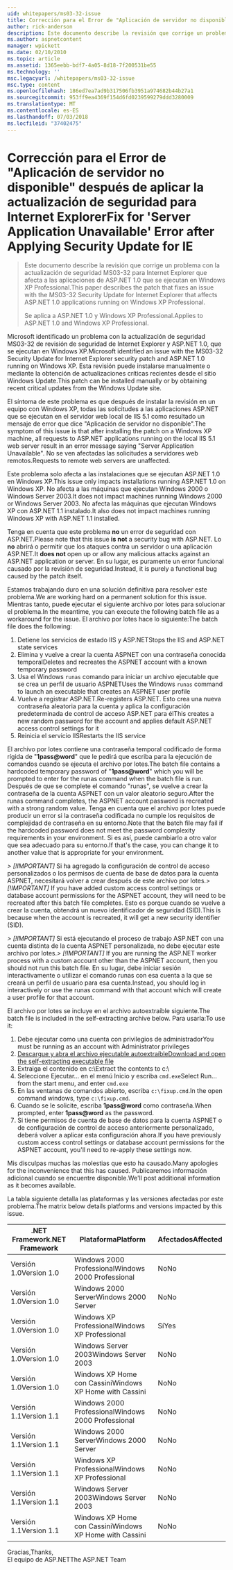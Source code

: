 ```yaml
---
uid: whitepapers/ms03-32-issue
title: Corrección para el Error de "Aplicación de servidor no disponible" después de aplicar la actualización de seguridad para Internet Explorer | Microsoft Docs
author: rick-anderson
description: Este documento describe la revisión que corrige un problema con la actualización de seguridad MS03-32 para Internet Explorer que afecta a las aplicaciones de ASP.NET 1.0 que se ejecutan en Wi...
ms.author: aspnetcontent
manager: wpickett
ms.date: 02/10/2010
ms.topic: article
ms.assetid: 1365eebb-bdf7-4a05-8d18-7f200531be55
ms.technology: ''
msc.legacyurl: /whitepapers/ms03-32-issue
msc.type: content
ms.openlocfilehash: 186ed7ea7ad9b317506fb3951a974682b44b27a1
ms.sourcegitcommit: 953ff9ea4369f154d6fd0239599279ddd3280009
ms.translationtype: MT
ms.contentlocale: es-ES
ms.lasthandoff: 07/03/2018
ms.locfileid: "37402475"
---
```

<a name="fix-for-server-application-unavailable-error-after-applying-security-update-for-ie"></a><span data-ttu-id="d18e8-103">Corrección para el Error de "Aplicación de servidor no disponible" después de aplicar la actualización de seguridad para Internet Explorer</span><span class="sxs-lookup"><span data-stu-id="d18e8-103">Fix for 'Server Application Unavailable' Error after Applying Security Update for IE</span></span>
====================
> <span data-ttu-id="d18e8-104">Este documento describe la revisión que corrige un problema con la actualización de seguridad MS03-32 para Internet Explorer que afecta a las aplicaciones de ASP.NET 1.0 que se ejecutan en Windows XP Professional.</span><span class="sxs-lookup"><span data-stu-id="d18e8-104">This paper describes the patch that fixes an issue with the MS03-32 Security Update for Internet Explorer that affects ASP.NET 1.0 applications running on Windows XP Professional.</span></span>
> 
> <span data-ttu-id="d18e8-105">Se aplica a ASP.NET 1.0 y Windows XP Professional.</span><span class="sxs-lookup"><span data-stu-id="d18e8-105">Applies to ASP.NET 1.0 and Windows XP Professional.</span></span>


<span data-ttu-id="d18e8-106">Microsoft identificado un problema con la actualización de seguridad MS03-32 de revisión de seguridad de Internet Explorer y ASP.NET 1.0, que se ejecutan en Windows XP.</span><span class="sxs-lookup"><span data-stu-id="d18e8-106">Microsoft identified an issue with the MS03-32 Security Update for Internet Explorer security patch and ASP.NET 1.0 running on Windows XP.</span></span> <span data-ttu-id="d18e8-107">Esta revisión puede instalarse manualmente o mediante la obtención de actualizaciones críticas recientes desde el sitio Windows Update.</span><span class="sxs-lookup"><span data-stu-id="d18e8-107">This patch can be installed manually or by obtaining recent critical updates from the Windows Update site.</span></span>

<span data-ttu-id="d18e8-108">El síntoma de este problema es que después de instalar la revisión en un equipo con Windows XP, todas las solicitudes a las aplicaciones ASP.NET que se ejecutan en el servidor web local de IIS 5.1 como resultado un mensaje de error que dice "Aplicación de servidor no disponible".</span><span class="sxs-lookup"><span data-stu-id="d18e8-108">The symptom of this issue is that after installing the patch on a Windows XP machine, all requests to ASP.NET applications running on the local IIS 5.1 web server result in an error message saying "Server Application Unavailable".</span></span> <span data-ttu-id="d18e8-109">No se ven afectadas las solicitudes a servidores web remotos.</span><span class="sxs-lookup"><span data-stu-id="d18e8-109">Requests to remote web servers are unaffected.</span></span>

<span data-ttu-id="d18e8-110">Este problema solo afecta a las instalaciones que se ejecutan ASP.NET 1.0 en Windows XP.</span><span class="sxs-lookup"><span data-stu-id="d18e8-110">This issue only impacts installations running ASP.NET 1.0 on Windows XP.</span></span> <span data-ttu-id="d18e8-111">No afecta a las máquinas que ejecutan Windows 2000 o Windows Server 2003.</span><span class="sxs-lookup"><span data-stu-id="d18e8-111">It does not impact machines running Windows 2000 or Windows Server 2003.</span></span> <span data-ttu-id="d18e8-112">No afecta las máquinas que ejecutan Windows XP con ASP.NET 1.1 instalado.</span><span class="sxs-lookup"><span data-stu-id="d18e8-112">It also does not impact machines running Windows XP with ASP.NET 1.1 installed.</span></span>

<span data-ttu-id="d18e8-113">Tenga en cuenta que este problema **no** un error de seguridad con ASP.NET.</span><span class="sxs-lookup"><span data-stu-id="d18e8-113">Please note that this issue **is not** a security bug with ASP.NET.</span></span> <span data-ttu-id="d18e8-114">Lo **no** abrirá o permitir que los ataques contra un servidor o una aplicación ASP.NET.</span><span class="sxs-lookup"><span data-stu-id="d18e8-114">It **does not** open up or allow any malicious attacks against an ASP.NET application or server.</span></span> <span data-ttu-id="d18e8-115">En su lugar, es puramente un error funcional causado por la revisión de seguridad.</span><span class="sxs-lookup"><span data-stu-id="d18e8-115">Instead, it is purely a functional bug caused by the patch itself.</span></span>

<span data-ttu-id="d18e8-116">Estamos trabajando duro en una solución definitiva para resolver este problema.</span><span class="sxs-lookup"><span data-stu-id="d18e8-116">We are working hard on a permanent solution for this issue.</span></span> <span data-ttu-id="d18e8-117">Mientras tanto, puede ejecutar el siguiente archivo por lotes para solucionar el problema.</span><span class="sxs-lookup"><span data-stu-id="d18e8-117">In the meantime, you can execute the following batch file as a workaround for the issue.</span></span> <span data-ttu-id="d18e8-118">El archivo por lotes hace lo siguiente:</span><span class="sxs-lookup"><span data-stu-id="d18e8-118">The batch file does the following:</span></span>

1. <span data-ttu-id="d18e8-119">Detiene los servicios de estado IIS y ASP.NET</span><span class="sxs-lookup"><span data-stu-id="d18e8-119">Stops the IIS and ASP.NET state services</span></span>
2. <span data-ttu-id="d18e8-120">Elimina y vuelve a crear la cuenta ASPNET con una contraseña conocida temporal</span><span class="sxs-lookup"><span data-stu-id="d18e8-120">Deletes and recreates the ASPNET account with a known temporary password</span></span>
3. <span data-ttu-id="d18e8-121">Usa el Windows `runas` comando para iniciar un archivo ejecutable que se crea un perfil de usuario ASPNET</span><span class="sxs-lookup"><span data-stu-id="d18e8-121">Uses the Windows `runas` command to launch an executable that creates an ASPNET user profile</span></span>
4. <span data-ttu-id="d18e8-122">Vuelve a registrar ASP.NET.</span><span class="sxs-lookup"><span data-stu-id="d18e8-122">Re-registers ASP.NET.</span></span> <span data-ttu-id="d18e8-123">Esto crea una nueva contraseña aleatoria para la cuenta y aplica la configuración predeterminada de control de acceso ASP.NET para él</span><span class="sxs-lookup"><span data-stu-id="d18e8-123">This creates a new random password for the account and applies default ASP.NET access control settings for it</span></span>
5. <span data-ttu-id="d18e8-124">Reinicia el servicio IIS</span><span class="sxs-lookup"><span data-stu-id="d18e8-124">Restarts the IIS service</span></span>

<span data-ttu-id="d18e8-125">El archivo por lotes contiene una contraseña temporal codificado de forma rígida de "<strong>1pass@word</strong>" que le pedirá que escriba para la ejecución de comandos cuando se ejecuta el archivo por lotes.</span><span class="sxs-lookup"><span data-stu-id="d18e8-125">The batch file contains a hardcoded temporary password of "<strong>1pass@word</strong>" which you will be prompted to enter for the runas command when the batch file is run.</span></span> <span data-ttu-id="d18e8-126">Después de que se complete el comando "runas", se vuelve a crear la contraseña de la cuenta ASPNET con un valor aleatorio seguro.</span><span class="sxs-lookup"><span data-stu-id="d18e8-126">After the runas command completes, the ASPNET account password is recreated with a strong random value.</span></span> <span data-ttu-id="d18e8-127">Tenga en cuenta que el archivo por lotes puede producir un error si la contraseña codificada no cumple los requisitos de complejidad de contraseña en su entorno.</span><span class="sxs-lookup"><span data-stu-id="d18e8-127">Note that the batch file may fail if the hardcoded password does not meet the password complexity requirements in your environment.</span></span> <span data-ttu-id="d18e8-128">Si es así, puede cambiarlo a otro valor que sea adecuado para su entorno.</span><span class="sxs-lookup"><span data-stu-id="d18e8-128">If that's the case, you can change it to another value that is appropriate for your environment.</span></span>

<span data-ttu-id="d18e8-129">*> [!IMPORTANT]* Si ha agregado la configuración de control de acceso personalizados o los permisos de cuenta de base de datos para la cuenta ASPNET, necesitará volver a crear después de este archivo por lotes.</span><span class="sxs-lookup"><span data-stu-id="d18e8-129">*> [!IMPORTANT]* If you have added custom access control settings or database account permissions for the ASPNET account, they will need to be recreated after this batch file completes.</span></span> <span data-ttu-id="d18e8-130">Esto es porque cuando se vuelve a crear la cuenta, obtendrá un nuevo identificador de seguridad (SID).</span><span class="sxs-lookup"><span data-stu-id="d18e8-130">This is because when the account is recreated, it will get a new security identifier (SID).</span></span>

<span data-ttu-id="d18e8-131">*> [!IMPORTANT]* Si está ejecutando el proceso de trabajo ASP.NET con una cuenta distinta de la cuenta ASPNET personalizada, no debe ejecutar este archivo por lotes.</span><span class="sxs-lookup"><span data-stu-id="d18e8-131">*> [!IMPORTANT]* If you are running the ASP.NET worker process with a custom account other than the ASPNET account, then you should not run this batch file.</span></span> <span data-ttu-id="d18e8-132">En su lugar, debe iniciar sesión interactivamente o utilizar el comando runas con esa cuenta a la que se creará un perfil de usuario para esa cuenta.</span><span class="sxs-lookup"><span data-stu-id="d18e8-132">Instead, you should log in interactively or use the runas command with that account which will create a user profile for that account.</span></span>

<span data-ttu-id="d18e8-133">El archivo por lotes se incluye en el archivo autoextraíble siguiente.</span><span class="sxs-lookup"><span data-stu-id="d18e8-133">The batch file is included in the self-extracting archive below.</span></span> <span data-ttu-id="d18e8-134">Para usarla:</span><span class="sxs-lookup"><span data-stu-id="d18e8-134">To use it:</span></span>

1. <span data-ttu-id="d18e8-135">Debe ejecutar como una cuenta con privilegios de administrador</span><span class="sxs-lookup"><span data-stu-id="d18e8-135">You must be running as an account with Administrator privileges</span></span>
2. [<span data-ttu-id="d18e8-136">Descargue y abra el archivo ejecutable autoextraíble</span><span class="sxs-lookup"><span data-stu-id="d18e8-136">Download and open the self-extracting executable file</span></span>](ms03-32-issue/_static/fixup1.exe)
3. <span data-ttu-id="d18e8-137">Extraiga el contenido en c:\\</span><span class="sxs-lookup"><span data-stu-id="d18e8-137">Extract the contents to c:\\</span></span>
4. <span data-ttu-id="d18e8-138">Seleccione Ejecutar... en el menú Inicio y escriba `cmd.exe`</span><span class="sxs-lookup"><span data-stu-id="d18e8-138">Select Run... from the start menu, and enter `cmd.exe`</span></span>
5. <span data-ttu-id="d18e8-139">En las ventanas de comandos abierto, escriba `c:\fixup.cmd`.</span><span class="sxs-lookup"><span data-stu-id="d18e8-139">In the open command windows, type `c:\fixup.cmd`.</span></span>
6. <span data-ttu-id="d18e8-140">Cuando se le solicite, escriba <strong>1pass@word</strong> como contraseña.</span><span class="sxs-lookup"><span data-stu-id="d18e8-140">When prompted, enter <strong>1pass@word</strong> as the password.</span></span>
7. <span data-ttu-id="d18e8-141">Si tiene permisos de cuenta de base de datos para la cuenta ASPNET o de configuración de control de acceso anteriormente personalizado, deberá volver a aplicar esta configuración ahora.</span><span class="sxs-lookup"><span data-stu-id="d18e8-141">If you have previously custom access control settings or database account permissions for the ASPNET account, you'll need to re-apply these settings now.</span></span>

<span data-ttu-id="d18e8-142">Mis disculpas muchas las molestias que esto ha causado.</span><span class="sxs-lookup"><span data-stu-id="d18e8-142">Many apologies for the inconvenience that this has caused.</span></span> <span data-ttu-id="d18e8-143">Publicaremos información adicional cuando se encuentre disponible.</span><span class="sxs-lookup"><span data-stu-id="d18e8-143">We'll post additional information as it becomes available.</span></span>

<span data-ttu-id="d18e8-144">La tabla siguiente detalla las plataformas y las versiones afectadas por este problema.</span><span class="sxs-lookup"><span data-stu-id="d18e8-144">The matrix below details platforms and versions impacted by this issue.</span></span>

| <span data-ttu-id="d18e8-145">.NET Framework</span><span class="sxs-lookup"><span data-stu-id="d18e8-145">.NET Framework</span></span> | <span data-ttu-id="d18e8-146">Plataforma</span><span class="sxs-lookup"><span data-stu-id="d18e8-146">Platform</span></span> | <span data-ttu-id="d18e8-147">Afectados</span><span class="sxs-lookup"><span data-stu-id="d18e8-147">Affected</span></span> |
| --- | --- | --- |
| <span data-ttu-id="d18e8-148">Versión 1.0</span><span class="sxs-lookup"><span data-stu-id="d18e8-148">Version 1.0</span></span> | <span data-ttu-id="d18e8-149">Windows 2000 Professional</span><span class="sxs-lookup"><span data-stu-id="d18e8-149">Windows 2000 Professional</span></span> | <span data-ttu-id="d18e8-150">No</span><span class="sxs-lookup"><span data-stu-id="d18e8-150">No</span></span> |
| <span data-ttu-id="d18e8-151">Versión 1.0</span><span class="sxs-lookup"><span data-stu-id="d18e8-151">Version 1.0</span></span> | <span data-ttu-id="d18e8-152">Windows 2000 Server</span><span class="sxs-lookup"><span data-stu-id="d18e8-152">Windows 2000 Server</span></span> | <span data-ttu-id="d18e8-153">No</span><span class="sxs-lookup"><span data-stu-id="d18e8-153">No</span></span> |
| <span data-ttu-id="d18e8-154">Versión 1.0</span><span class="sxs-lookup"><span data-stu-id="d18e8-154">Version 1.0</span></span> | <span data-ttu-id="d18e8-155">Windows XP Professional</span><span class="sxs-lookup"><span data-stu-id="d18e8-155">Windows XP Professional</span></span> | <span data-ttu-id="d18e8-156">Sí</span><span class="sxs-lookup"><span data-stu-id="d18e8-156">Yes</span></span> |
| <span data-ttu-id="d18e8-157">Versión 1.0</span><span class="sxs-lookup"><span data-stu-id="d18e8-157">Version 1.0</span></span> | <span data-ttu-id="d18e8-158">Windows Server 2003</span><span class="sxs-lookup"><span data-stu-id="d18e8-158">Windows Server 2003</span></span> | <span data-ttu-id="d18e8-159">No</span><span class="sxs-lookup"><span data-stu-id="d18e8-159">No</span></span> |
| <span data-ttu-id="d18e8-160">Versión 1.0</span><span class="sxs-lookup"><span data-stu-id="d18e8-160">Version 1.0</span></span> | <span data-ttu-id="d18e8-161">Windows XP Home con Cassini</span><span class="sxs-lookup"><span data-stu-id="d18e8-161">Windows XP Home with Cassini</span></span> | <span data-ttu-id="d18e8-162">No</span><span class="sxs-lookup"><span data-stu-id="d18e8-162">No</span></span> |
| <span data-ttu-id="d18e8-163">Versión 1.1</span><span class="sxs-lookup"><span data-stu-id="d18e8-163">Version 1.1</span></span> | <span data-ttu-id="d18e8-164">Windows 2000 Professional</span><span class="sxs-lookup"><span data-stu-id="d18e8-164">Windows 2000 Professional</span></span> | <span data-ttu-id="d18e8-165">No</span><span class="sxs-lookup"><span data-stu-id="d18e8-165">No</span></span> |
| <span data-ttu-id="d18e8-166">Versión 1.1</span><span class="sxs-lookup"><span data-stu-id="d18e8-166">Version 1.1</span></span> | <span data-ttu-id="d18e8-167">Windows 2000 Server</span><span class="sxs-lookup"><span data-stu-id="d18e8-167">Windows 2000 Server</span></span> | <span data-ttu-id="d18e8-168">No</span><span class="sxs-lookup"><span data-stu-id="d18e8-168">No</span></span> |
| <span data-ttu-id="d18e8-169">Versión 1.1</span><span class="sxs-lookup"><span data-stu-id="d18e8-169">Version 1.1</span></span> | <span data-ttu-id="d18e8-170">Windows XP Professional</span><span class="sxs-lookup"><span data-stu-id="d18e8-170">Windows XP Professional</span></span> | <span data-ttu-id="d18e8-171">No</span><span class="sxs-lookup"><span data-stu-id="d18e8-171">No</span></span> |
| <span data-ttu-id="d18e8-172">Versión 1.1</span><span class="sxs-lookup"><span data-stu-id="d18e8-172">Version 1.1</span></span> | <span data-ttu-id="d18e8-173">Windows Server 2003</span><span class="sxs-lookup"><span data-stu-id="d18e8-173">Windows Server 2003</span></span> | <span data-ttu-id="d18e8-174">No</span><span class="sxs-lookup"><span data-stu-id="d18e8-174">No</span></span> |
| <span data-ttu-id="d18e8-175">Versión 1.1</span><span class="sxs-lookup"><span data-stu-id="d18e8-175">Version 1.1</span></span> | <span data-ttu-id="d18e8-176">Windows XP Home con Cassini</span><span class="sxs-lookup"><span data-stu-id="d18e8-176">Windows XP Home with Cassini</span></span> | <span data-ttu-id="d18e8-177">No</span><span class="sxs-lookup"><span data-stu-id="d18e8-177">No</span></span> |

<span data-ttu-id="d18e8-178">Gracias,</span><span class="sxs-lookup"><span data-stu-id="d18e8-178">Thanks,</span></span>   
 <span data-ttu-id="d18e8-179">El equipo de ASP.NET</span><span class="sxs-lookup"><span data-stu-id="d18e8-179">The ASP.NET Team</span></span>

